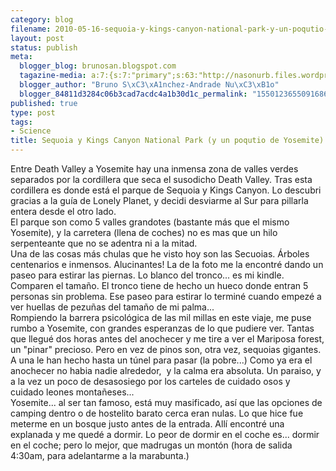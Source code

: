 ```yaml
--- 
category: blog
filename: 2010-05-16-sequoia-y-kings-canyon-national-park-y-un-poqutio-de-yosemite.md
layout: post
status: publish
meta: 
  blogger_blog: brunosan.blogspot.com
  tagazine-media: a:7:{s:7:"primary";s:63:"http://nasonurb.files.wordpress.com/2010/05/img_4255-793079.jpg";s:6:"images";a:2:{s:63:"http://nasonurb.files.wordpress.com/2010/05/img_4255-793079.jpg";a:6:{s:8:"file_url";s:63:"http://nasonurb.files.wordpress.com/2010/05/img_4255-793079.jpg";s:5:"width";s:3:"426";s:6:"height";s:3:"640";s:4:"type";s:5:"image";s:4:"area";s:6:"272640";s:9:"file_path";s:0:"";}s:63:"http://nasonurb.files.wordpress.com/2010/05/img_4288-794921.jpg";a:6:{s:8:"file_url";s:63:"http://nasonurb.files.wordpress.com/2010/05/img_4288-794921.jpg";s:5:"width";s:3:"640";s:6:"height";s:3:"426";s:4:"type";s:5:"image";s:4:"area";s:6:"272640";s:9:"file_path";s:0:"";}}s:6:"videos";a:0:{}s:11:"image_count";s:1:"2";s:6:"author";s:7:"4180497";s:7:"blog_id";s:7:"8438084";s:9:"mod_stamp";s:19:"2011-01-18 18:49:21";}
  blogger_author: "Bruno S\xC3\xA1nchez-Andrade Nu\xC3\xB1o"
  blogger_84811d3284c06b3cad7acdc4a1b30d1c_permalink: "1550123655091686736"
published: true
type: post
tags: 
- Science
title: Sequoia y Kings Canyon National Park (y un poqutio de Yosemite)
---
```

<div class="mobile-photo"><a href="http://nasonurb.files.wordpress.com/2010/05/img_4255-793079.jpg"><img alt="" border="0" src="http://nasonurb.files.wordpress.com/2010/05/img_4255-793079.jpg?w=199" /></a></div><div class="mobile-photo"><a href="http://nasonurb.files.wordpress.com/2010/05/img_4288-794921.jpg"><img alt="" border="0" src="http://nasonurb.files.wordpress.com/2010/05/img_4288-794921.jpg?w=300" /></a></div>Entre Death Valley a Yosemite hay una inmensa zona de valles verdes separados por la cordillera que seca el susodicho Death Valley. Tras esta cordillera es donde está el parque de Sequoia y Kings Canyon. Lo descubri gracias a la guía de Lonely Planet, y decidi desviarme al Sur para pillarla entera desde el otro lado.<br />El parque son como 5 valles grandotes (bastante más que el mismo Yosemite), y la carretera (llena de coches) no es mas que un hilo serpenteante que no se adentra ni a la mitad.<br />Una de las cosas más chulas que he visto hoy son las Secuoias. Árboles centenarios e inmensos. Alucinantes! La de la foto me la encontré dando un paseo para estirar las piernas. Lo blanco del tronco... es mi kindle. Comparen el tamaño. El tronco tiene de hecho un hueco donde entran 5 personas sin problema. Ese paseo para estirar lo terminé cuando empezé a ver huellas de pezuñas del tamaño de mi palma...<br />Rompiendo la barrera psicológica de las mil millas en este viaje, me puse rumbo a Yosemite, con grandes esperanzas de lo que pudiere ver. Tantas que llegué dos horas antes del anochecer y me tire a ver el Mariposa forest, un "pinar" precioso. Pero en vez de pinos son, otra vez, sequoias gigantes. A una le han hecho hasta un túnel para pasar (la pobre...) Como ya era el anochecer no habia nadie alrededor, &nbsp;y la calma era absoluta. Un paraiso, y a la vez un poco de desasosiego por los carteles de cuidado osos y cuidado leones montañeses...<br />Yosemite... al ser tan famoso, está muy masificado, así que las opciones de camping dentro o de hostelito barato cerca eran nulas. Lo que hice fue meterme en un bosque justo antes de la entrada. Allí encontré una explanada y me quedé a dormir. Lo peor de dormir en el coche es... dormir en el coche; pero lo mejor, que madrugas un montón (hora de salida 4:30am, para adelantarme a la marabunta.)
